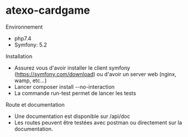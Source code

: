 # atexo-cardgame

Environnement

- php7.4
- Symfony: 5.2

Installation

- Assurez vous d'avoir installer le client symfony (https://symfony.com/download) ou d'avoir un server web (nginx, wamp, etc...)
- Lancer composer install --no-interaction
- La commande run-test permet de lancer les tests

Route et documentation

- Une documentation est disponible sur /api/doc
- Les routes peuvent être testées avec postman ou directement sur la documentation. 
